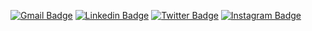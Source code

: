 

[![Gmail Badge](https://img.shields.io/badge/-emre.ulusaan@gmail.com-c14438?style=flat&logo=Gmail&logoColor=white)](mailto:emre.ulusaan@gmail.com "Connect via Email")
[![Linkedin Badge](https://img.shields.io/badge/-emreulusan-0072b1?style=flat&logo=Linkedin&logoColor=white)](https://www.linkedin.com/in/emreulusan/ "Connect on LinkedIn")
[![Twitter Badge](https://img.shields.io/badge/-@theulusan-00acee?style=flat&logo=Twitter&logoColor=white)](https://twitter.com/intent/follow?screen_name=theulusan "Follow on Twitter")
[![Instagram Badge](https://img.shields.io/badge/-Instagram-C13584?style=flat&logo=Instagram&logoColor=white)](https://www.instagram.com/emreulusan/)
